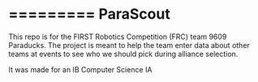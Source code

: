 =========
ParaScout
=========

This repo is for the FIRST Robotics Competition (FRC) team 9609 Paraducks. The project is meant to help the team enter data about other teams at events to see who we should pick during alliance selection.

It was made for an IB Computer Science IA
